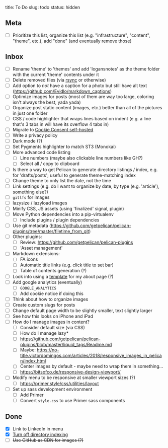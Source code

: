 title: To Do
slug: todo
status: hidden

## Meta

- [ ] Prioritize this list, organize this list (e.g. "infrastructure", "content", "theme", etc.), add "done" (and eventually remove those)

## Inbox

- [ ] Rename 'theme' to 'themes' and add 'logansnotes' as the theme folder with the current 'theme' contents under it
- [ ] Delete removed files (via [rsync](https://askubuntu.com/questions/476041/how-do-i-make-rsync-delete-files-that-have-been-deleted-from-the-source-folder) or otherwise)
- [ ] Add option to *not* have a caption for a photo but still have alt text (https://github.com/Evidlo/markdown_captions)
- [ ] Optimize images for posts (most of them are way too large, coloring isn't always the best, yada yada)
- [ ] Organize post static content (images, etc.) better than all of the pictures in just one folder
- [ ] CSS / code highlighter that wraps lines based on indent (e.g. a line that's 3 tabs in will have its overflow 4 tabs in)
- [ ] Migrate to [Cookie Consent self-hosted](https://github.com/osano/cookieconsent)
- [ ] Write a privacy policy
- [ ] Dark mode (?)
- [ ] Set Pygments highlighter to match ST3 (Monokai)
- [ ] More advanced code listing
	+ [ ] Line numbers (maybe also clickable line numbers like GH?)
	+ [ ] Select all / copy to clipboard
- [ ] Is there a way to get Pelican to generate directory listings / index, e.g. for 'drafts/posts'; useful to generate theme-matching index
- [ ] Change theme to only list the date, not the time
- [ ] Link settings (e.g. do I want to organize by date, by type (e.g. 'article'), something else?)
- [ ] `gitlfs` for images
- [ ] lazysize / lazyload images
- [ ] Minify CSS, JS assets (using 'finalized' signal, plugin)
- [ ] Move Python dependencies into a pip-virtualenv
	+ [ ] Include plugins / plugin dependencies
- [ ] Use git metadata (https://github.com/getpelican/pelican-plugins/tree/master/filetime_from_git)
- [ ] Other plugins:
	+ [ ] Review: https://github.com/getpelican/pelican-plugins
	+ [ ] 'Asset management'
- [ ] Markdown extensions:
	+ [ ] FA icons
	+ [ ] Automatic title links (e.g. click title to set bar)
	+ [ ] Table of contents generation (?)
- [ ] Look into using a [template](https://docs.getpelican.com/en/stable/settings.html#template-pages) for my about page (?)
- [ ] Add google analytics (eventually)
	+ [ ] `GOOGLE_ANALYTICS`
	+ [ ] Add cookie notice if doing this
- [ ] Think about how to organize images
- [ ] Create custom slugs for posts
- [ ] Change default page width to be slightly smaller, text slightly larger
- [ ] See how this looks on iPhone and iPad
- [ ] How do I manage images in content?
	+ [ ] Consider default size (via CSS)
	+ [ ] How do I manage lazy*
	+ [ ] https://github.com/getpelican/pelican-plugins/blob/master/liquid_tags/Readme.md
	+ [ ] Maybe: https://no-title.victordomingos.com/articles/2018/responsive_images_in_pelican/index.html
	+ [ ] Center images by default - maybe need to wrap them in something...
	+ [ ] https://bitsofco.de/responsive-design-viewport/
- [ ] Modify menu to be responsive at smaller viewport sizes (?)
	+ [ ] https://primer.style/css/utilities/layout
- [ ] Set up sass development environment
	+ [ ] Add Primer
	+ [ ] Convert `style.css` to use Primer sass components

## Done

- [x] Link to LinkedIn in menu
- [x] [Turn off directory indexing](https://security.stackexchange.com/questions/37126/how-secure-is-using-a-blank-index-html-index-php)
- [ ] <s>Use GitHub as CDN for images (?)</s>
